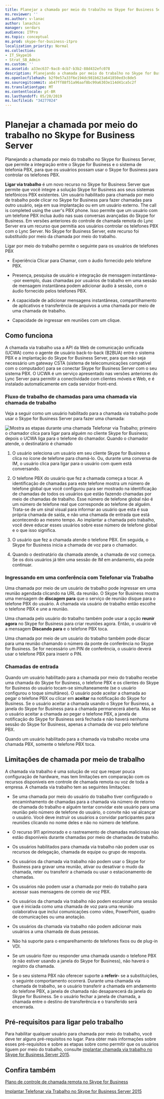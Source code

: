 ```yaml
---
title: Planejar a chamada por meio do trabalho no Skype for Business Server
ms.reviewer: ''
ms.author: v-lanac
author: lanachin
manager: serdars
audience: ITPro
ms.topic: conceptual
ms.prod: skype-for-business-itpro
localization_priority: Normal
ms.collection:
- IT_Skype16
- Strat_SB_Admin
ms.custom: ''
ms.assetid: a33ec637-9ac8-4cb7-b3b2-88d432efc078
description: Planejando a chamada por meio do trabalho no Skype for Business Server, que permite a integração entre o Skype for Business e o sistema de telefonia PBX, para que os usuários possam usar o Skype for Business para controlar os telefones PBX.
ms.openlocfilehash: b2f0e57a33f6e194dc981b623a641850ed3c8de5
ms.sourcegitcommit: ab47ff88f51a96aaf8bc99a6303e114d41ca5c2f
ms.translationtype: MT
ms.contentlocale: pt-BR
ms.lasthandoff: 05/20/2019
ms.locfileid: "34277024"
---
```

# <a name="plan-for-call-via-work-in-skype-for-business-server"></a>Planejar a chamada por meio do trabalho no Skype for Business Server
 
Planejando a chamada por meio do trabalho no Skype for Business Server, que permite a integração entre o Skype for Business e o sistema de telefonia PBX, para que os usuários possam usar o Skype for Business para controlar os telefones PBX.
  
 **Ligar via trabalho** é um novo recurso no Skype for Business Server que permite que você integre a solução Skype for Business aos seus sistemas telefônicos PBX existentes. Um usuário habilitado para chamada por meio de trabalho pode clicar no Skype for Business para fazer chamadas para outro usuário, seja em sua implantação ou em um usuário externo. The call is completed using the user's PBX phone. Isso permite que um usuário com um telefone PBX inclua áudio nas suas conversas avançadas do Skype for Business. Em versões anteriores do controle de chamada remota do Lync Server era um recurso que permitia aos usuários controlar os telefones PBX com o Lync Server. No Skype for Business Server, este recurso foi substituído por meio da chamada por meio do trabalho.
  
Ligar por meio do trabalho permite o seguinte para os usuários de telefones PBX
  
- Experiência Clicar para Chamar, com o áudio fornecido pelo telefone PBX.
    
- Presença, pesquisa de usuário e integração de mensagem instantânea--por exemplo, duas chamadas por usuários de trabalho em uma sessão de mensagem instantânea podem adicionar áudio à sessão, com o áudio fornecido pelos telefones PBX.
    
- A capacidade de adicionar mensagens instantâneas, compartilhamento de aplicativos e transferência de arquivos a uma chamada por meio de uma chamada de trabalho.
    
- Capacidade de ingressar em reuniões com um clique.
    
## <a name="how-it-works"></a>Como funciona

A chamada via trabalho usa a API da Web de comunicação unificada (UCWA) como o agente de usuário back-to-back (B2BUA) entre o sistema PBX e a implantação do Skype for Business Server, para que não seja necessário um gateway CSTA (sistema de telecomunicações compatível com o computador) para se conectar Skype for Business Server com o seu sistema PBX. O UCWA é um serviço apresentado nas versões anteriores do Lync Server para permitir a conectividade com clientes móveis e Web, e é instalado automaticamente em cada servidor front-end.
  
### <a name="call-workflow-for-a-call-via-work-call"></a>Fluxo de trabalho de chamadas para uma chamada via chamada de trabalho

Veja a seguir como um usuário habilitado para a chamada via trabalho pode usar o Skype for Business Server para fazer uma chamada:
  
![Mostra as etapas durante uma chamada Telefonar via Trabalho; primeiro o chamador clica para ligar para alguém no cliente Skype for Business; depois o UCWA liga para o telefone do chamador. Quando o chamador atende, o destinatário é chamado](../../media/050e88ed-e18e-40c0-84d5-b17fe40c305a.jpg)
  
1. O usuário seleciona um usuário em seu cliente Skype for Business e clica no ícone de telefone para chamá-lo. Ou, durante uma conversa de IM, o usuário clica para ligar para o usuário com quem está conversando.
    
2. O telefone PBX do usuário que fez a chamada começa a tocar. A identificação de chamadas para este telefone mostra um número de telefone global que você configurou para ser mostrado na identificação de chamadas de todos os usuários que estão fazendo chamadas por meio de chamadas de trabalho. Esse número de telefone global não é um número de telefone real que corresponde ao telefone de alguém. Trata-se de um sinal visual para informar ao usuário que esta é sua própria chamada de saída, e não uma chamada de entrada que está acontecendo ao mesmo tempo. Ao implantar a chamada pelo trabalho, você deve educar esses usuários sobre esse número de telefone global e o que isso significa.
    
3. O usuário que fez a chamada atende o telefone PBX. Em seguida, o Skype for Business inicia a chamada de voz para o chamador. 
    
4. Quando o destinatário da chamada atende, a chamada de voz começa. Se os dois usuários já têm uma sessão de IM em andamento, ela pode continuar.
    
### <a name="joining-a-conference-with-call-via-work"></a>Ingressando em uma conferência com Telefonar via Trabalho

Uma chamada por meio de um usuário de trabalho pode ingressar em uma reunião agendada clicando na URL da reunião. O Skype for Business mostra uma mensagem de **discagem para** que o serviço de reunião disque para o telefone PBX do usuário. A chamada via usuário de trabalho então escolhe o telefone PBX e une a reunião.
  
Uma chamada pelo usuário do trabalho também pode usar a opção **reunir agora** no Skype for Business para criar reuniões agora. Então, o usuário vê a mensagem **Discando para** e o telefone PBX toca.
  
Uma chamada por meio de um usuário do trabalho também pode discar para uma reunião chamando o número da ponte de conferência no Skype for Business. Se for necessário um PIN de conferência, o usuário deverá usar o telefone PBX para inserir o PIN.
  
### <a name="incoming-calls"></a>Chamadas de entrada

Quando um usuário habilitado para a chamada por meio do trabalho recebe uma chamada do Skype for Business, o telefone PBX e os clientes do Skype for Business do usuário tocam-se simultaneamente (se o usuário configurou o toque simultâneo). O usuário pode aceitar a chamada ao pegar o telefone PBX ou clicar em **aceitar** na notificação do Skype for Business. Se o usuário aceitar a chamada usando o Skype for Business, a janela do Skype for Business para a chamada permanecerá aberta. Mas se o usuário aceitar a chamada ao pegar o telefone PBX, a janela de notificação do Skype for Business será fechada e não haverá nenhuma sessão do Skype for Business, apenas a chamada de voz pelo telefone PBX.
  
Quando um usuário habilitado para a chamada via trabalho recebe uma chamada PBX, somente o telefone PBX toca.
  
## <a name="limitations-of-call-via-work"></a>Limitações de chamada por meio de trabalho

A chamada via trabalho é uma solução de voz que requer pouca configuração de hardware, mas tem limitações em comparação com os recursos disponíveis em controle de chamada remota ou voz de toda a empresa. A chamada via trabalho tem as seguintes limitações:
  
- Se uma chamada por meio do usuário do trabalho tiver configurado o encaminhamento de chamadas para a chamada via número de retorno de chamada do trabalho e alguém tentar convidar este usuário para uma reunião pelo número de telefone do usuário, o convite não vai alcançar o usuário. Você deve instruir os usuários a convidar participantes para reuniões clicando no nome deles e não no número de telefone. 
    
- O recurso 911 aprimorado e o rastreamento de chamadas maliciosas não estão disponíveis durante chamadas por meio de chamadas de trabalho.
    
- Os usuários habilitados para chamada via trabalho não podem usar os recursos de delegação, chamada de equipe ou grupo de resposta.
    
- Os usuários da chamada via trabalho não podem usar o Skype for Business para gravar uma reunião, ativar ou desativar o mudo da chamada, reter ou transferir a chamada ou usar o estacionamento de chamadas.
    
- Os usuários não podem usar a chamada por meio do trabalho para acessar suas mensagens de correio de voz PBX.
    
- Os usuários da chamada via trabalho não podem escalonar uma sessão que é iniciada como uma chamada de voz para uma reunião colaborativa que inclui comunicações como vídeo, PowerPoint, quadro de comunicações ou uma anotação.
    
- Os usuários da chamada via trabalho não podem adicionar mais usuários a uma chamada de duas pessoas.
    
- Não há suporte para o emparelhamento de telefones fixos ou de plug-in VDI.
    
- Se um usuário fizer ou responder uma chamada usando o telefone PBX (e não estiver usando a janela do Skype for Business), não haverá o registro da chamada.
    
- Se o seu sistema PBX não oferecer suporte a **referir-** se a substituições, o seguinte comportamento ocorrerá. Durante uma chamada via chamada de trabalho, se o usuário transferir a chamada em andamento do telefone PBX, a janela de chamada não desaparecerá da janela do Skype for Business. Se o usuário fechar a janela de chamada, a chamada entre o destino de transferência e o transferido será encerrada. 
    
## <a name="prerequisites-for-call-via-work"></a>Pré-requisitos para ligar pelo trabalho

Para habilitar qualquer usuário para chamada por meio do trabalho, você deve ter alguns pré-requisitos no lugar. Para obter mais informações sobre esses pré-requisitos e sobre as etapas sobre como permitir que os usuários liguem por meio do trabalho, consulte [implantar chamada via trabalho no Skype for Business Server 2015](../../deploy/deploy-call-via-work.md). 
  
## <a name="see-also"></a>Confira também

[Plano de controle de chamada remota no Skype for Business](remote-call-control.md)
  
[Implantar Telefonar via Trabalho no Skype for Business Server 2015](../../deploy/deploy-call-via-work.md)

